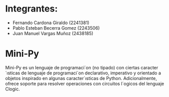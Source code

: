 # Integrantes:
- Fernando Cardona Giraldo (2241381)
- Pablo Esteban Becerra Gomez (2243506)
- Juan Manuel Vargas Muñoz (2438185)

# Mini-Py
Mini-Py es un lenguaje de programaci´on (no tipado) con ciertas caracter´ısticas de lenguaje de programaci´on declarativo, imperativo y orientado a objetos inspirado en algunas caracter´ısticas de Python. Adicionalmente, ofrece soporte para resolver operaciones con circuitos l´ogicos del lenguaje Clogic.
